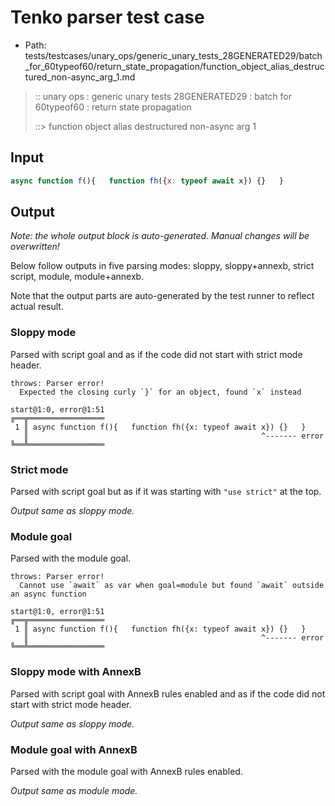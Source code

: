 # Tenko parser test case

- Path: tests/testcases/unary_ops/generic_unary_tests_28GENERATED29/batch_for_60typeof60/return_state_propagation/function_object_alias_destructured_non-async_arg_1.md

> :: unary ops : generic unary tests 28GENERATED29 : batch for 60typeof60 : return state propagation
>
> ::> function object alias destructured non-async arg 1

## Input

`````js
async function f(){   function fh({x: typeof await x}) {}   }
`````

## Output

_Note: the whole output block is auto-generated. Manual changes will be overwritten!_

Below follow outputs in five parsing modes: sloppy, sloppy+annexb, strict script, module, module+annexb.

Note that the output parts are auto-generated by the test runner to reflect actual result.

### Sloppy mode

Parsed with script goal and as if the code did not start with strict mode header.

`````
throws: Parser error!
  Expected the closing curly `}` for an object, found `x` instead

start@1:0, error@1:51
╔══╦═════════════════
 1 ║ async function f(){   function fh({x: typeof await x}) {}   }
   ║                                                    ^------- error
╚══╩═════════════════

`````

### Strict mode

Parsed with script goal but as if it was starting with `"use strict"` at the top.

_Output same as sloppy mode._

### Module goal

Parsed with the module goal.

`````
throws: Parser error!
  Cannot use `await` as var when goal=module but found `await` outside an async function

start@1:0, error@1:51
╔══╦═════════════════
 1 ║ async function f(){   function fh({x: typeof await x}) {}   }
   ║                                                    ^------- error
╚══╩═════════════════

`````

### Sloppy mode with AnnexB

Parsed with script goal with AnnexB rules enabled and as if the code did not start with strict mode header.

_Output same as sloppy mode._

### Module goal with AnnexB

Parsed with the module goal with AnnexB rules enabled.

_Output same as module mode._
